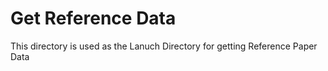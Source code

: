 # Get Reference Data
This directory is used as the Lanuch Directory for getting Reference Paper Data